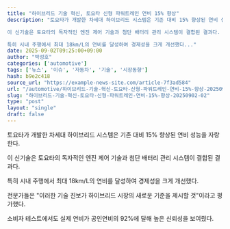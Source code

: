 ```yaml
---
title: "하이브리드 기술 혁신, 토요타 신형 파워트레인 연비 15% 향상"
description: "토요타가 개발한 차세대 하이브리드 시스템은 기존 대비 15% 향상된 연비 성능을 자랑한다.

이 신기술은 토요타의 독자적인 엔진 제어 기술과 첨단 배터리 관리 시스템이 결합된 결과다.

특히 시내 주행에서 최대 18km/L의 연비를 달성하여 경제성을 크게 개선했다..."
date: 2025-09-02T09:25:00+09:00
author: "박성호"
categories: ['automotive']
tags: ['뉴스', '이슈', '자동차', '기술', '시장동향']
hash: b9e2c418
source_url: "https://example-news-site.com/article-7f3ad584"
url: "/automotive/하이브리드-기술-혁신-토요타-신형-파워트레인-연비-15%-향상-20250902-02/"
slug: "하이브리드-기술-혁신-토요타-신형-파워트레인-연비-15%-향상-20250902-02"
type: "post"
layout: "single"
draft: false
---
```


토요타가 개발한 차세대 하이브리드 시스템은 기존 대비 15% 향상된 연비 성능을 자랑한다.

이 신기술은 토요타의 독자적인 엔진 제어 기술과 첨단 배터리 관리 시스템이 결합된 결과다.

특히 시내 주행에서 최대 18km/L의 연비를 달성하여 경제성을 크게 개선했다.

전문가들은 "이러한 기술 진보가 하이브리드 시장의 새로운 기준을 제시할 것"이라고 평가했다.

소비자 테스트에서도 실제 연비가 공인연비의 92%에 달해 높은 신뢰성을 보여줬다.